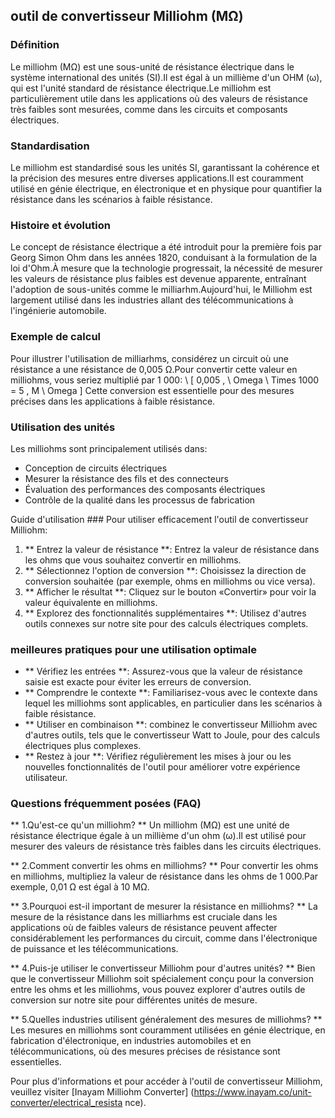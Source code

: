 ## outil de convertisseur Milliohm (MΩ)

### Définition
Le milliohm (MΩ) est une sous-unité de résistance électrique dans le système international des unités (SI).Il est égal à un millième d'un OHM (ω), qui est l'unité standard de résistance électrique.Le milliohm est particulièrement utile dans les applications où des valeurs de résistance très faibles sont mesurées, comme dans les circuits et composants électriques.

### Standardisation
Le milliohm est standardisé sous les unités SI, garantissant la cohérence et la précision des mesures entre diverses applications.Il est couramment utilisé en génie électrique, en électronique et en physique pour quantifier la résistance dans les scénarios à faible résistance.

### Histoire et évolution
Le concept de résistance électrique a été introduit pour la première fois par Georg Simon Ohm dans les années 1820, conduisant à la formulation de la loi d'Ohm.À mesure que la technologie progressait, la nécessité de mesurer les valeurs de résistance plus faibles est devenue apparente, entraînant l'adoption de sous-unités comme le milliarhm.Aujourd'hui, le Milliohm est largement utilisé dans les industries allant des télécommunications à l'ingénierie automobile.

### Exemple de calcul
Pour illustrer l'utilisation de milliarhms, considérez un circuit où une résistance a une résistance de 0,005 Ω.Pour convertir cette valeur en milliohms, vous seriez multiplié par 1 000:
\ [
0,005 \, \ Omega \ Times 1000 = 5 \, M \ Omega
\]
Cette conversion est essentielle pour des mesures précises dans les applications à faible résistance.

### Utilisation des unités
Les milliohms sont principalement utilisés dans:
- Conception de circuits électriques
- Mesurer la résistance des fils et des connecteurs
- Évaluation des performances des composants électriques
- Contrôle de la qualité dans les processus de fabrication

Guide d'utilisation ###
Pour utiliser efficacement l'outil de convertisseur Milliohm:
1. ** Entrez la valeur de résistance **: Entrez la valeur de résistance dans les ohms que vous souhaitez convertir en milliohms.
2. ** Sélectionnez l'option de conversion **: Choisissez la direction de conversion souhaitée (par exemple, ohms en milliohms ou vice versa).
3. ** Afficher le résultat **: Cliquez sur le bouton «Convertir» pour voir la valeur équivalente en milliohms.
4. ** Explorez des fonctionnalités supplémentaires **: Utilisez d'autres outils connexes sur notre site pour des calculs électriques complets.

### meilleures pratiques pour une utilisation optimale
- ** Vérifiez les entrées **: Assurez-vous que la valeur de résistance saisie est exacte pour éviter les erreurs de conversion.
- ** Comprendre le contexte **: Familiarisez-vous avec le contexte dans lequel les milliohms sont applicables, en particulier dans les scénarios à faible résistance.
- ** Utiliser en combinaison **: combinez le convertisseur Milliohm avec d'autres outils, tels que le convertisseur Watt to Joule, pour des calculs électriques plus complexes.
- ** Restez à jour **: Vérifiez régulièrement les mises à jour ou les nouvelles fonctionnalités de l'outil pour améliorer votre expérience utilisateur.

### Questions fréquemment posées (FAQ)

** 1.Qu'est-ce qu'un milliohm? **
Un milliohm (MΩ) est une unité de résistance électrique égale à un millième d'un ohm (ω).Il est utilisé pour mesurer des valeurs de résistance très faibles dans les circuits électriques.

** 2.Comment convertir les ohms en milliohms? **
Pour convertir les ohms en milliohms, multipliez la valeur de résistance dans les ohms de 1 000.Par exemple, 0,01 Ω est égal à 10 MΩ.

** 3.Pourquoi est-il important de mesurer la résistance en milliohms? **
La mesure de la résistance dans les milliarhms est cruciale dans les applications où de faibles valeurs de résistance peuvent affecter considérablement les performances du circuit, comme dans l'électronique de puissance et les télécommunications.

** 4.Puis-je utiliser le convertisseur Milliohm pour d'autres unités? **
Bien que le convertisseur Milliohm soit spécialement conçu pour la conversion entre les ohms et les milliohms, vous pouvez explorer d'autres outils de conversion sur notre site pour différentes unités de mesure.

** 5.Quelles industries utilisent généralement des mesures de milliohms? **
Les mesures en milliohms sont couramment utilisées en génie électrique, en fabrication d'électronique, en industries automobiles et en télécommunications, où des mesures précises de résistance sont essentielles.

Pour plus d'informations et pour accéder à l'outil de convertisseur Milliohm, veuillez visiter [Inayam Milliohm Converter] (https://www.inayam.co/unit-converter/electrical_resista nce).